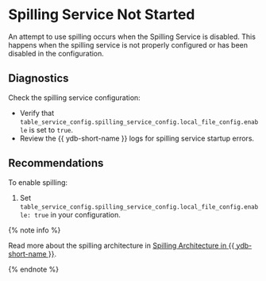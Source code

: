 # Spilling Service Not Started

An attempt to use spilling occurs when the Spilling Service is disabled. This happens when the spilling service is not properly configured or has been disabled in the configuration.

## Diagnostics

Check the spilling service configuration:

- Verify that `table_service_config.spilling_service_config.local_file_config.enable` is set to `true`.
- Review the {{ ydb-short-name }} logs for spilling service startup errors.

## Recommendations

To enable spilling:

1. Set `table_service_config.spilling_service_config.local_file_config.enable: true` in your configuration.

{% note info %}

Read more about the spilling architecture in [Spilling Architecture in {{ ydb-short-name }}](../../concepts/spilling.md#spilling-architecture-in-ydb).

{% endnote %}
